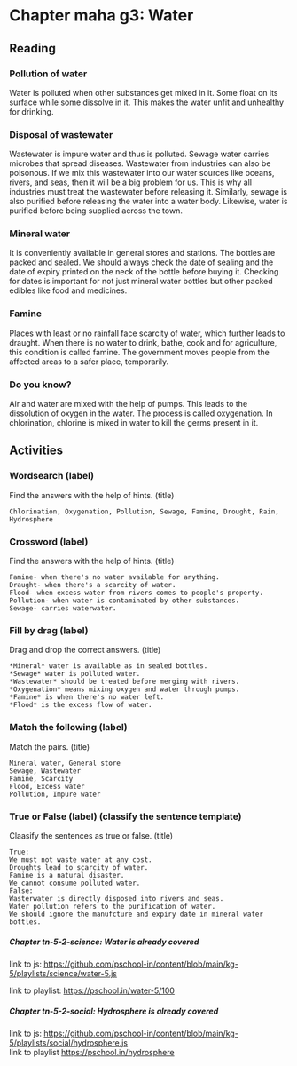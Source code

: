 # Chapter maha g3: Water
## Reading
### Pollution of water
Water is polluted when other substances get mixed in it. Some float on its surface while some dissolve in it. This makes the water unfit and unhealthy for drinking.
### Disposal of wastewater
Wastewater is impure water and thus is polluted. Sewage water carries microbes that spread diseases. Wastewater from industries can also be poisonous. If we mix this wastewater into our water sources like oceans, rivers, and seas, then it will be a big problem for us.
This is why all industries must treat the wastewater before releasing it. Similarly, sewage is also purified before releasing the water into a water body. Likewise, water is purified before being supplied across the town.
### Mineral water
It is conveniently available in general stores and stations. The bottles are packed and sealed. We should always check the date of sealing and the date of expiry printed on the neck of the bottle before buying it.
Checking for dates is important for not just mineral water bottles but other packed edibles like food and medicines.
### Famine
Places with least or no rainfall face scarcity of water, which further leads to draught. 
When there is no water to drink, bathe, cook and for agriculture, this condition is called famine.
The government moves people from the affected areas to a safer place, temporarily.
### Do you know?
Air and water are mixed with the help of pumps. This leads to the dissolution of oxygen in the water. The process is called oxygenation.
In chlorination, chlorine is mixed in water to kill the germs present in it.
## Activities
### Wordsearch (label)
Find the answers with the help of hints. (title)
```
Chlorination, Oxygenation, Pollution, Sewage, Famine, Drought, Rain, Hydrosphere
```
### Crossword (label)
Find the answers with the help of hints. (title)
```
Famine- when there's no water available for anything.
Draught- when there's a scarcity of water.
Flood- when excess water from rivers comes to people's property.
Pollution- when water is contaminated by other substances.
Sewage- carries waterwater.
```
### Fill by drag (label)
Drag and drop the correct answers. (title)
```
*Mineral* water is available as in sealed bottles.
*Sewage* water is polluted water.
*Wastewater* should be treated before merging with rivers.
*Oxygenation* means mixing oxygen and water through pumps.
*Famine* is when there's no water left.
*Flood* is the excess flow of water.
```
### Match the following (label)
Match the pairs. (title)
```
Mineral water, General store
Sewage, Wastewater
Famine, Scarcity
Flood, Excess water
Pollution, Impure water
```
### True or False (label) (classify the sentence template)
Claasify the sentences as true or false. (title)
```
True:
We must not waste water at any cost.
Droughts lead to scarcity of water.
Famine is a natural disaster.
We cannot consume polluted water.
False:
Wasterwater is directly disposed into rivers and seas.
Water pollution refers to the purification of water.
We should ignore the manufcture and expiry date in mineral water bottles.
```

##### Chapter tn-5-2-science: Water is already covered
link to js: https://github.com/pschool-in/content/blob/main/kg-5/playlists/science/water-5.js 

link to playlist: https://pschool.in/water-5/100

##### Chapter tn-5-2-social: Hydrosphere is already covered
link to js: https://github.com/pschool-in/content/blob/main/kg-5/playlists/social/hydrosphere.js  
link to playlist https://pschool.in/hydrosphere
